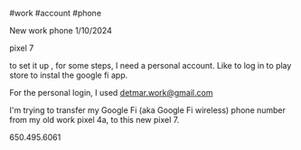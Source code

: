 #work #account #phone

New work phone 1/10/2024

pixel 7

to set it up , for some steps, I need a personal account. Like to log in to play store to instal the google fi app.

For the personal login, I used detmar.work@gmail.com

I'm trying to transfer my Google Fi (aka Google Fi wireless) phone number from my old work pixel 4a, to this new pixel 7.

650.495.6061